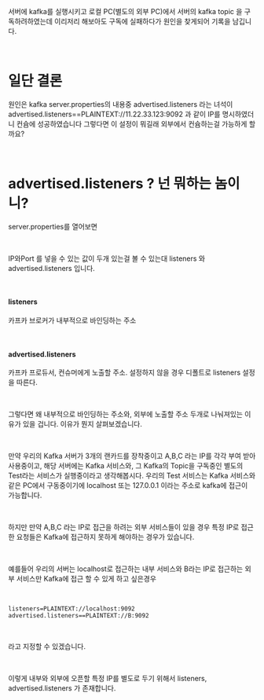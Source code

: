 서버에 kafka를 실행시키고 로컬 PC(별도의 외부 PC)에서 서버의 kafka topic 을 구독하려하였는데 이리저리 해보아도 구독에 실패하다가 원인을 찾게되어 기록을 남깁니다.

</br>

# 일단 결론
원인은 kafka server.properties의 내용중 advertised.listeners 라는 녀석이 advertised.listeners==PLAINTEXT://11.22.33.123:9092
과 같이 IP를 명시하였더니 컨슘에 성공하였습니다 그렇다면 이 설정이 뭐길래 외부에서 컨슘하는걸 가능하게 할까요?

</br>

# advertised.listeners ? 넌 뭐하는 놈이니?
server.properties를 열어보면

</br>

IP와Port 를 넣을 수 있는 값이 두개 있는걸 볼 수 있는대
listeners 와 advertised.listeners 입니다.

</br>

#### listeners
카프카 브로커가 내부적으로 바인딩하는 주소

</br>

#### advertised.listeners
카프카 프로듀서, 컨슈머에게 노출할 주소. 설정하지 않을 경우 디폴트로 listeners 설정을 따른다.

</br>

그렇다면 왜 내부적으로 바인딩하는 주소와, 외부에 노출할 주소 두개로 나눠져있는 이유가 있을 겁니다.
이유가 뭔지 살펴보겠습니다.

</br>

만약 우리의 Kafka 서버가 3개의 랜카드를 장착중이고 A,B,C 라는 IP를 각각 부여 받아 사용중이고,
해당 서버에는 Kafka 서비스와, 그 Kafka의 Topic을 구독중인 별도의 Test라는 서비스가 실행중이라고 생각해봅시다.
우리의 Test 서비스는 Kafka 서비스와 같은 PC에서 구동중이기에 localhost 또는 127.0.0.1 이라는 주소로 kafka에 접근이 가능합니다.

</br>

하지만 만약 A,B,C 라는 IP로 접근을 하려는 외부 서비스들이 있을 경우 특정 IP로 접근한 요청들은 Kafka에 접근하지 못하게 해야하는 경우가 있습니다. 

</br>

예를들어 우리의 서버는 localhost로 접근하는 내부 서비스와 B라는 IP로 접근하는 외부 서비스만 Kafka에 접근 할 수 있게 하고 싶은경우

</br>

~~~
listeners=PLAINTEXT://localhost:9092
advertised.listeners==PLAINTEXT://B:9092
~~~

</br>

라고 지정할 수 있겠습니다.

</br>

이렇게 내부와 외부에 오픈할 특정 IP를 별도로 두기 위해서 listeners, advertised.listeners 가 존재합니다.

</br>


